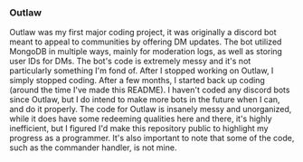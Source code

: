 ### Outlaw

Outlaw was my first major coding project, it was originally a discord bot meant to appeal to communities by offering DM updates. The bot utilized MongoDB in multiple ways, mainly for moderation logs, as well as storing user IDs for DMs. The bot's code is extremely messy and it's not particularly something I'm fond of. After I stopped working on Outlaw, I simply stopped coding. After a few months, I started back up coding (around the time I've made this README). I haven't coded any discord bots since Outlaw, but I do intend to make more bots in the future when I can, and do it properly. The code for Outlaw is insanely messy and unorganized, while it does have some redeeming qualities here and there, it's highly inefficient, but I figured I'd make this repository public to highlight my progress as a programmer. It's also important to note that some of the code, such as the commander handler, is not mine.
